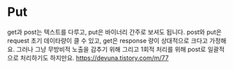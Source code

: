 # Put
get과 post는 텍스트를 다루고, put은 바이너리 간주로 보셔도 됩니다. post와 put은 request 초기 데이타량이 클 수 있고, get은 response 량이 상대적으로 크다고 가정해요. 그러나 그냥 무방비적 노출을 감추기 위해 그리고 1회적 처리를 위해 post로 일괄적으로 처리하기도 하지만요.  https://devuna.tistory.com/m/77
